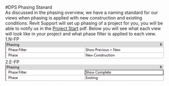 #DPS Phasing Stanard
<br>
As discussed in the phasing overview, we have a naming standard for our views when phasing is applied with new construction and existing conditions. Revit Support will set up phasing of a project for you, you will be able to notify us in the <a href="/02_DPS Revit Template/2-1_project_start.md">Project Start</a> pdf. 
Below you will see what each view will look like in your project and what phase filter is applied to each view. 
1.N-FP
<br>
<img src="images/6/WorkingPhasing.png">
<br>
2.E-FP
<br>
<img src="images/6/ExistingWorkingPhasing.png">
